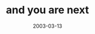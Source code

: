 ---
layout: base.njk
title : 'and you are next' 
view_title : 'and you are next' 
year : '2003' 
date : '2003-03-13' 
img_file : '/drawing/andyouarenext.png' 
html_file : 'andyouarenext' 
next_html : 'theantthatwilltakeovert.html' 
year_order : '56' 
permalink : "title/{{html_file}}.html"
---